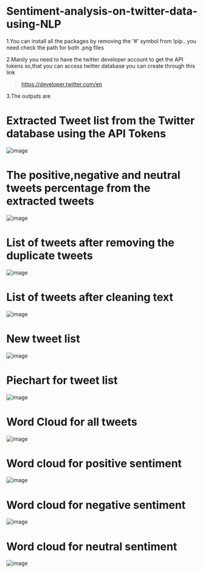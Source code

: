 # Sentiment-analysis-on-twitter-data-using-NLP
1.You can install all the packages by removing the '#' symbol from !pip..
you need check the path for both .png files

2.Manily you need to have the twitter developer account to get the API tokens so,that you can access twitter database
you can create through this link
>https://developer.twitter.com/en

3.The outputs are
# Extracted Tweet list from the Twitter database using the API Tokens
![image](https://github.com/shivacharan6121/Sentiment-analysis-on-twitter-data-using-NLP/assets/73306462/1e1ae454-080c-4ba9-ab79-0fb04f7af790)

# The positive,negative and neutral tweets percentage from the extracted tweets
![image](https://github.com/shivacharan6121/Sentiment-analysis-on-twitter-data-using-NLP/assets/73306462/4f610b86-3337-44d4-b312-f9ce3a9f1b3d)

# List of tweets after removing the duplicate tweets
![image](https://github.com/shivacharan6121/Sentiment-analysis-on-twitter-data-using-NLP/assets/73306462/47138bdf-de87-41aa-a7dd-35224c96b701)
# List of tweets after cleaning text
![image](https://github.com/shivacharan6121/Sentiment-analysis-on-twitter-data-using-NLP/assets/73306462/573f03f0-7669-4374-8881-10d5bf11358f)
# New tweet list
![image](https://github.com/shivacharan6121/Sentiment-analysis-on-twitter-data-using-NLP/assets/73306462/7cfc98fc-186a-4e95-9649-e9823337e8ba)
# Piechart for tweet list
![image](https://github.com/shivacharan6121/Sentiment-analysis-on-twitter-data-using-NLP/assets/73306462/302b6952-e6e8-4758-8d1a-90e64c33e31e)
# Word Cloud for all tweets
![image](https://github.com/shivacharan6121/Sentiment-analysis-on-twitter-data-using-NLP/assets/73306462/cc0fc82c-d3d5-4be1-9954-7cef4eb278ac)

# Word cloud for positive sentiment
![image](https://github.com/shivacharan6121/Sentiment-analysis-on-twitter-data-using-NLP/assets/73306462/ecafac93-dbd6-4cef-ba61-849578912cac)

# Word cloud for negative sentiment	
 ![image](https://github.com/shivacharan6121/Sentiment-analysis-on-twitter-data-using-NLP/assets/73306462/0b89b69b-fbf8-4236-a29a-81072a18ac39)
# Word cloud for neutral sentiment
  ![image](https://github.com/shivacharan6121/Sentiment-analysis-on-twitter-data-using-NLP/assets/73306462/1e6308a4-03b8-4a1f-851d-1660aaf8865f)

	 

